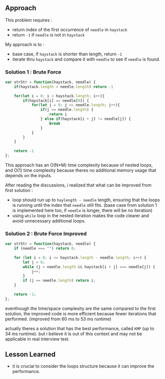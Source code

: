 ## Approach

This problem requires :
- return index of the first occurrence of `needle` in `haystack`
- return `-1` if `needle` is not in `haystack`

My approach is to :
- base case, if `haystack` is shorter than length, return `-1`
- iterate thru `haystack` and compare it with `needle` to see if `needle` is found.

### Solution 1 : Brute Force

```js
var strStr = function(haystack, needle) {
    if(haystack.length < needle.length) return -1
        
    for(let i = 0; i < haystack.length; i++){
        if(haystack[i] == needle[0]) {
            for(let j = 0; j <= needle.length; j++){
                if(j == needle.length) {
                    return i
                } else if(haystack[i + j] != needle[j]) {
                    break
                }
            }
        }
    } 
        
    return -1
};
```

This approach has an O(N*M) time complexity because of nested loops, and O(1) time complexity because theres no additional memory usage that depends on the inputs. 

After reading the discussions, i realized that what can be improved from first solution :
- loop should run up to `haylength - needle` length, ensuring that the loops is running until the index that `needle` still fits. (base case from solution 1 is implemented here too, if `needle` is longer, there will be no iteration)
- using `while` loop in the nested iteration makes the code clearer and avoid unnecessary additional loops.

### Solution 2 : Brute Force Improved


```js
var strStr = function(haystack, needle) {
    if (needle === "") return 0;
        
    for (let i = 0; i <= haystack.length - needle.length; i++) {
        let j = 0;
        while (j < needle.length && haystack[i + j] === needle[j]) {
            j++;
        }
        if (j == needle.length) return i;
    }
    
    return -1;
};
```

eventhough the time/space complexity are the same compared to the first solution, the improved code is more efficient because fewer iterations that performed. (improved from 60 ms to 53 ms runtime)

actually theres a solution that has the best performance, called `KMP` (up to 34 ms runtime). but i believe it is out of this context and may not be applicable in real interview test.

## Lesson Learned
- it is crucial to consider the loops structure because it can improve the performance.